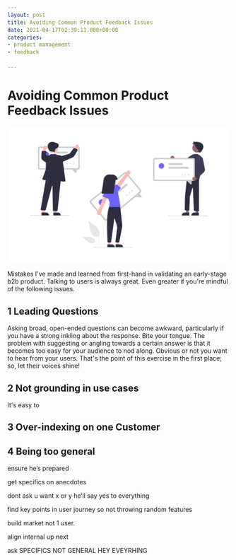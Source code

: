 ```yaml
---
layout: post
title: Avoiding Common Product Feedback Issues
date: 2021-04-17T02:39:11.000+00:00
categories:
- product management
- feedback

---
```

# Avoiding Common Product Feedback Issues

![Cover](/assets/workcover.png)

Mistakes I've made and learned from first-hand in validating an early-stage b2b product. Talking to users is always great. Even greater if you're mindful of the following issues. 

## 1 Leading Questions

Asking broad, open-ended questions can become awkward, particularly if you have a strong inkling about the response. Bite your tongue. The problem with suggesting or angling towards a certain answer is that it becomes too easy for your audience to nod along. Obvious or not you want to hear from your users. That's the point of this exercise in the first place; so, let their voices shine!

## 2 Not grounding in use cases

It's easy to 

## 3 Over-indexing on one Customer

## 4 Being too general

ensure he’s prepared

get specifics on anecdotes

dont ask u want x or y he’ll say yes to everything

find key points in user journey so not throwing random features

build market not 1 user.

align internal up next

ask SPECIFICS NOT GENERAL HEY EVEYRHING